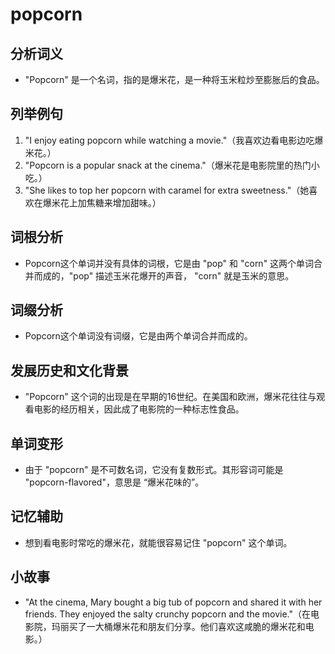 # popcorn

## 分析词义

  

*   "Popcorn" 是一个名词，指的是爆米花，是一种将玉米粒炒至膨胀后的食品。

  

## 列举例句

  

1.  "I enjoy eating popcorn while watching a movie."（我喜欢边看电影边吃爆米花。）
2.  "Popcorn is a popular snack at the cinema."（爆米花是电影院里的热门小吃。）
3.  "She likes to top her popcorn with caramel for extra sweetness."（她喜欢在爆米花上加焦糖来增加甜味。）

  

## 词根分析

  

*   Popcorn这个单词并没有具体的词根，它是由 "pop" 和 "corn" 这两个单词合并而成的，"pop" 描述玉米花爆开的声音， "corn" 就是玉米的意思。

  

## 词缀分析

  

*   Popcorn这个单词没有词缀，它是由两个单词合并而成的。

  

## 发展历史和文化背景

  

*   "Popcorn" 这个词的出现是在早期的16世纪。在美国和欧洲，爆米花往往与观看电影的经历相关，因此成了电影院的一种标志性食品。

  

## 单词变形

  

*   由于 "popcorn" 是不可数名词，它没有复数形式。其形容词可能是 "popcorn-flavored"，意思是 “爆米花味的”。

  

## 记忆辅助

  

*   想到看电影时常吃的爆米花，就能很容易记住 "popcorn" 这个单词。

  

## 小故事

  

*   "At the cinema, Mary bought a big tub of popcorn and shared it with her friends. They enjoyed the salty crunchy popcorn and the movie."（在电影院，玛丽买了一大桶爆米花和朋友们分享。他们喜欢这咸脆的爆米花和电影。）
